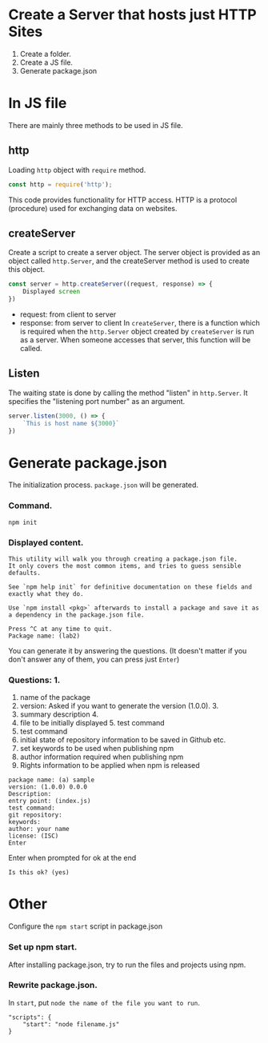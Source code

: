 # Create a Server that hosts just HTTP Sites
1. Create a folder.
2. Create a JS file.
3. Generate package.json

# In JS file
There are mainly three methods to be used in JS file.
## http
Loading `http` object with `require` method.
```js
const http = require('http');
```
This code provides functionality for HTTP access.
HTTP is a protocol (procedure) used for exchanging data on websites.

## createServer
Create a script to create a server object.
The server object is provided as an object called `http.Server`, and the createServer method is used to create this object.
```js
const server = http.createServer((request, response) => {
    Displayed screen
})
```
- request: from client to server
- response: from server to client
In `createServer`, there is a function which is required when the `http.Server` object created by `createServer` is run as a server. When someone accesses that server, this function will be called.
## Listen
The waiting state is done by calling the method "listen" in `http.Server`. It specifies the "listening port number" as an argument.
```js
server.listen(3000, () => {
    `This is host name ${3000}`
})
```

# Generate package.json
The initialization process.
`package.json` will be generated.
### Command.
```
npm init
```
### Displayed content.
```
This utility will walk you through creating a package.json file.
It only covers the most common items, and tries to guess sensible defaults.

See `npm help init` for definitive documentation on these fields and exactly what they do.

Use `npm install <pkg>` afterwards to install a package and save it as a dependency in the package.json file.

Press ^C at any time to quit.
Package name: (lab2) 
```
You can generate it by answering the questions.
(It doesn't matter if you don't answer any of them, you can press just `Enter`)

### Questions: 1.
1. name of the package
2. version: Asked if you want to generate the version (1.0.0). 3.
3. summary description 4.
4. file to be initially displayed 5. test command
5. test command
6. initial state of repository information to be saved in Github etc.
7. set keywords to be used when publishing npm
8. author information required when publishing npm
9. Rights information to be applied when npm is released

```
package name: (a) sample
version: (1.0.0) 0.0.0
Description:
entry point: (index.js)
test command:
git repository:
keywords:
author: your name
license: (ISC)
Enter
```

Enter when prompted for ok at the end

``` 
Is this ok? (yes)
```

# Other
Configure the `npm start` script in package.json
### Set up npm start.
After installing package.json, try to run the files and projects using npm.
### Rewrite package.json.
In `start`, put `node the name of the file you want to run`.
```
"scripts": {
    "start": "node filename.js"
}
```
